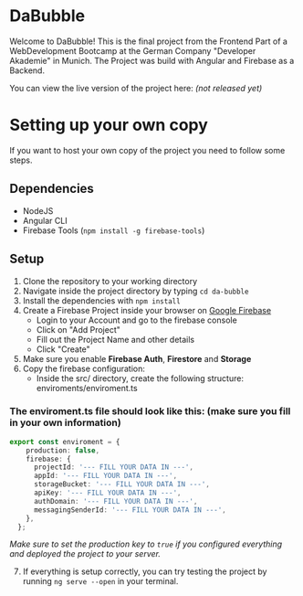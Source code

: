 # DaBubble

Welcome to DaBubble!
This is the final project from the Frontend Part of a WebDevelopment Bootcamp at the German Company "Developer Akademie" in Munich.
The Project was build with Angular and Firebase as a Backend.

You can view the live version of the project here: *(not released yet)*


# Setting up your own copy
If you want to host your own copy of the project you need to follow some steps.

## Dependencies
- NodeJS
- Angular CLI
- Firebase Tools (`npm install -g firebase-tools`)

## Setup
1. Clone the repository to your working directory
2. Navigate inside the project directory by typing `cd da-bubble`
3. Install the dependencies with `npm install` 
4. Create a Firebase Project inside your browser on [Google Firebase](https://firebase.google.com/) 
    * Login to your Account and go to the firebase console
    * Click on "Add Project"
    * Fill out the Project Name and other details
    * Click "Create"
5. Make sure you enable **Firebase Auth**, **Firestore** and **Storage**
6. Copy the firebase configuration:
    * Inside the src/ directory, create the following structure: enviroments/enviroment.ts

### The enviroment.ts file should look like this: (make sure you fill in your own information)
```typescript
export const enviroment = {
    production: false,
    firebase: {
      projectId: '--- FILL YOUR DATA IN ---',
      appId: '--- FILL YOUR DATA IN ---',
      storageBucket: '--- FILL YOUR DATA IN ---',
      apiKey: '--- FILL YOUR DATA IN ---',
      authDomain: '--- FILL YOUR DATA IN ---',
      messagingSenderId: '--- FILL YOUR DATA IN ---',
    },
  };
```
*Make sure to set the production key to `true` if you configured everything and deployed the project to your server.*

7. If everything is setup correctly, you can try testing the project by running `ng serve --open` in your terminal.